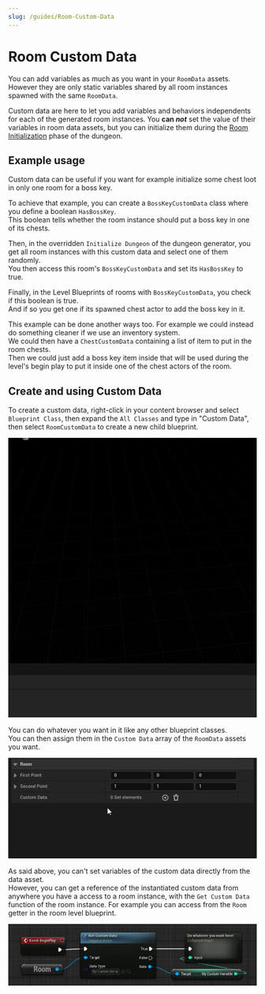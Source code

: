 ```yaml
---
slug: /guides/Room-Custom-Data
---
```


# Room Custom Data

You can add variables as much as you want in your `RoomData` assets. However they are only static variables shared by all room instances spawned with the same `RoomData`.

Custom data are here to let you add variables and behaviors independents for each of the generated room instances. You **can *not*** set the value of their variables in room data assets, but you can initialize them during the [Room Initialization](Room-Initialization.md) phase of the dungeon.

## Example usage

Custom data can be useful if you want for example initialize some chest loot in only one room for a boss key.

To achieve that example, you can create a `BossKeyCustomData` class where you define a boolean `HasBossKey`.\
This boolean tells whether the room instance should put a boss key in one of its chests.

Then, in the overridden `Initialize Dungeon` of the dungeon generator, you get all room instances with this custom data and select one of them randomly.\
You then access this room's `BossKeyCustomData` and set its `HasBossKey` to true.

Finally, in the Level Blueprints of rooms with `BossKeyCustomData`, you check if this boolean is true.\
And if so you get one if its spawned chest actor to add the boss key in it.

This example can be done another ways too.
For example we could instead do something cleaner if we use an inventory system.\
We could then have a `ChestCustomData` containing a list of item to put in the room chests.\
Then we could just add a boss key item inside that will be used during the level's begin play to put it inside one of the chest actors of the room.

## Create and using Custom Data

To create a custom data, right-click in your content browser and select `Blueprint Class`, then expand the `All Classes` and type in "Custom Data", then select `RoomCustomData` to create a new child blueprint.

![](../Images/CreateCustomData.gif)

You can do whatever you want in it like any other blueprint classes.\
You can then assign them in the `Custom Data` array of the `RoomData` assets you want.

![](../Images/AssignCustomData.gif)

As said above, you can't set variables of the custom data directly from the data asset.\
However, you can get a reference of the instantiated custom data from anywhere you have a access to a room instance, with the `Get Custom Data` function of the room instance.
For example you can access from the `Room` getter in the room level blueprint.

![](../Images/CustomDataUsage.jpg)
